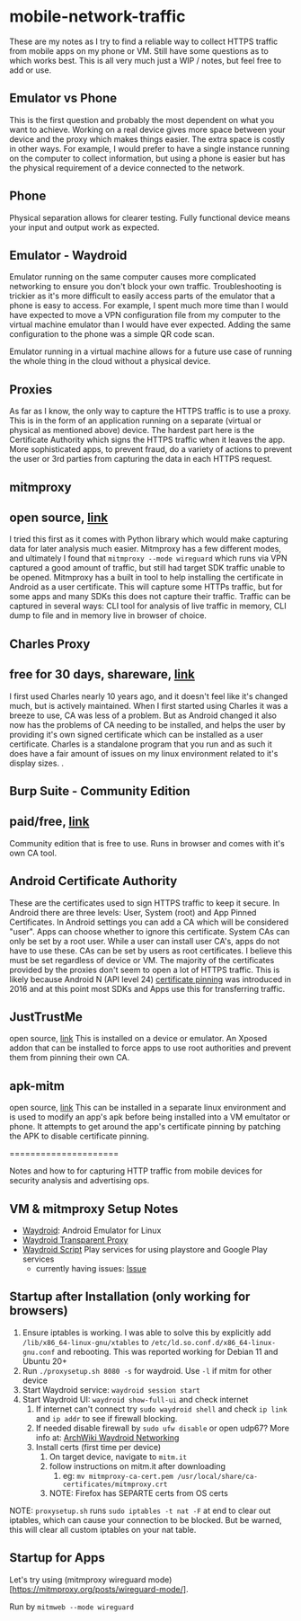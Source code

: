 # mobile-network-traffic

These are my notes as I try to find a reliable way to collect HTTPS traffic from mobile apps on my phone or VM. Still have some questions as to which works best. This is all very much just a WIP / notes, but feel free to add or use.

## Emulator vs Phone
This is the first question and probably the most dependent on what you want to achieve. Working on a real device gives more space between your device and the proxy which makes things easier. The extra space is costly in other ways. For example, I would prefer to have a single instance running on the computer to collect information, but using a phone is easier but has the physical requirement of a device connected to the network.

## Phone
Physical separation allows for clearer testing. Fully functional device means your input and output work as expected.

## Emulator - Waydroid
Emulator running on the same computer causes more complicated networking to ensure you don't block your own traffic. Troubleshooting is trickier as it's more difficult to easily access parts of the emulator that a phone is easy to access. For example, I spent much more time than I would have expected to move a VPN configuration file from my computer to the virtual machine emulator than I would have ever expected. Adding the same configuration to the phone was a simple QR code scan. 

Emulator running in a virtual machine allows for a future use case of running the whole thing in the cloud without a physical device.


## Proxies
As far as I know, the only way to capture the HTTPS traffic is to use a proxy. This is in the form of an application running on a separate (virtual or physical as mentioned above) device. The hardest part here is the Certificate Authority which signs the HTTPS traffic when it leaves the app. More sophisticated apps, to prevent fraud, do a variety of actions to prevent the user or 3rd parties from capturing the data in each HTTPS request. 

## mitmproxy
## open source, [link]('https://github.com/mitmproxy/mitmproxy/')
I tried this first as it comes with Python library which would make capturing data for later analysis much easier. Mitmproxy has a few different modes, and ultimately I found that `mitmproxy --mode wireguard` which runs via VPN captured a good amount of traffic, but still had target SDK traffic unable to be opened. Mitmproxy has a built in tool to help installing the certificate in Android as a user certificate. This will capture some HTTPs traffic, but for some apps and many SDKs this does not capture their traffic. Traffic can be captured in several ways: CLI tool for analysis of live traffic in memory, CLI dump to file and in memory live in browser of choice.


## Charles Proxy
## free for 30 days, shareware, [link]('https://www.charlesproxy.com/')
I first used Charles nearly 10 years ago, and it doesn't feel like it's changed much, but is actively maintained. When I first started using Charles it was a breeze to use, CA was less of a problem. But as Android changed it also now has the problems of CA needing to be installed, and helps the user by providing it's own signed certificate which can be installed as a user certificate. Charles is a standalone program that you run and as such it does have a fair amount of issues on my linux environment related to it's display sizes. .

## Burp Suite - Community Edition 
## paid/free, [link]('https://portswigger.net/burp/communitydownload')
Community edition that is free to use. Runs in browser and comes with it's own CA tool.


## Android Certificate Authority 
These are the certificates used to sign HTTPS traffic to keep it secure. In Android there are three levels: User, System (root) and App Pinned Certificates. In Android settings you can add a CA which will be considered "user". Apps can choose whether to ignore this certificate. System CAs can only be set by a root user. While a user can install user CA's, apps do not have to use these. CAs can be set by users as root certificates. I believe this must be set regardless of device or VM. The majority of the certificates provided by the proxies don't seem to open a lot of HTTPS traffic. This is likely because Android N (API level 24) [certificate pinning]('https://developer.android.com/training/articles/security-config.html#CertificatePinning') was introduced in 2016 and at this point most SDKs and Apps use this for transferring traffic.

## JustTrustMe
open source, [link]('https://github.com/Fuzion24/JustTrustMe')
This is installed on a device or emulator. An Xposed addon that can be installed to force apps to use root authorities and prevent them from pinning their own CA.

## apk-mitm
open source, [link]('https://github.com/shroudedcode/apk-mitm')
This can be installed in a separate linux environment and is used to modify an app's apk before being installed into a VM emultator or phone. It attempts to get around the app's certificate pinning by patching the APK to disable certificate pinning.


=====================


Notes and how to for capturing HTTP traffic from mobile devices for security analysis and advertising ops.

## VM & mitmproxy Setup Notes

- [Waydroid](https://docs.waydro.id/usage/install-on-desktops): Android Emulator for Linux
- [Waydroid Transparent Proxy](https://docs.mitmproxy.org/stable/howto-transparent/)
- [Waydroid Script](https://github.com/casualsnek/waydroid_script) Play services for using playstore and Google Play services
  - currently having issues: [Issue](https://github.com/casualsnek/waydroid_script/issues/68)

## Startup after Installation (only working for browsers)

1. Ensure iptables is working. I was able to solve this by explicitly add `/lib/x86_64-linux-gnu/xtables` to `/etc/ld.so.conf.d/x86_64-linux-gnu.conf` and rebooting. This was reported working for Debian 11 and Ubuntu 20+
2. Run `./proxysetup.sh 8080 -s` for waydroid. Use `-l` if mitm for other device
3. Start Waydroid service: `waydroid session start`
4. Start Waydroid UI: `waydroid show-full-ui` and check internet
   1. If internet can't connect try `sudo waydroid shell` and check `ip link` and `ip addr` to see if firewall blocking.
   2. If needed disable firewall by `sudo ufw disable` or open udp67? More info at: [ArchWiki Waydroid Networking](https://wiki.archlinux.org/title/Waydroid#Network)
   3. Install certs (first time per device)
      1. On target device, navigate to `mitm.it`
      2. follow instructions on mitm.it after downloading
         1. eg: `mv mitmproxy-ca-cert.pem /usr/local/share/ca-certificates/mitmproxy.crt`
      3. NOTE: Firefox has SEPARTE certs from OS certs

NOTE: `proxysetup.sh` runs `sudo iptables -t nat -F` at end to clear out iptables, which can cause your connection to be blocked. But be warned, this will clear all custom iptables on your nat table.

## Startup for Apps

Let's try using (mitmproxy wireguard mode)[https://mitmproxy.org/posts/wireguard-mode/].

Run by `mitmweb --mode wireguard`
